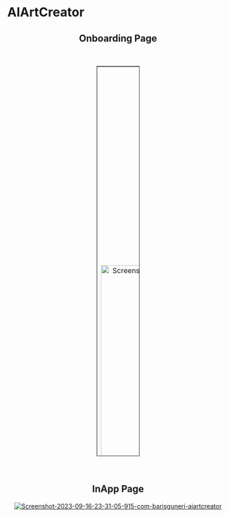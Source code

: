 # AIArtCreator


<center>
<h2>Onboarding Page</h2>
<p>&nbsp;</p>
<table style="height: 885px; width: 19.3011%; border-collapse: collapse;" border="1">
<tbody>
<tr style="height: 1423px;">
<td style="width: 25%; height: 885px;"><span style="text-align: -webkit-center; margin-left: auto; margin-right: auto;"><a style="text-align: -webkit-center;" href="https://github.com/barisgneri"><img style="display: block; margin-left: auto; margin-right: auto;" src="https://i.ibb.co/6cKwYV1/Screenshot-2023-09-16-23-30-35-916-com-barisguneri-aiartcreator.jpg" alt="Screenshot-2023-09-16-23-30-35-916-com-barisguneri-aiartcreator" width="425" height="480" border="0" /></a><br /><br /></span></td>
<td style="width: 25%; height: 885px;"><a style="text-align: -webkit-center;" href="https://github.com/barisgneri"><img src="https://i.ibb.co/J7pGtW7/Screenshot-2023-09-16-23-30-42-226-com-barisguneri-aiartcreator.jpg" alt="Screenshot-2023-09-16-23-30-42-226-com-barisguneri-aiartcreator" width="425" height="480" border="0" /></a></td>
<td style="width: 25%; height: 885px;"><a style="text-align: -webkit-center;" href="https://github.com/barisgneri"><img src="https://i.ibb.co/s97JkQq/Screenshot-2023-09-16-23-30-47-841-com-barisguneri-aiartcreator.jpg" alt="Screenshot-2023-09-16-23-30-47-841-com-barisguneri-aiartcreator" width="425" height="480" border="0" /></a></td>
<td style="width: 25%; height: 885px;"><a style="text-align: -webkit-center;" href="https://github.com/barisgneri"><img src="https://i.ibb.co/6B09Vbr/Screenshot-2023-09-16-23-30-53-923-com-barisguneri-aiartcreator.jpg" alt="Screenshot-2023-09-16-23-30-53-923-com-barisguneri-aiartcreator" width="425" height="480" border="0" /></a></td>
</tr>
</tbody>
</table>
&nbsp;&nbsp;
<h2>InApp Page</h2>
<a href="https://github.com/barisgneri"><img src="https://i.ibb.co/drYsqrY/Screenshot-2023-09-16-23-31-05-915-com-barisguneri-aiartcreator.jpg" alt="Screenshot-2023-09-16-23-31-05-915-com-barisguneri-aiartcreator" border="0" /></a></center>

